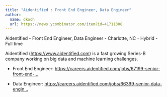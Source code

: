 ```yaml
---
title: "Aidentified : Front End Engineer, Data Engineer"
author:
  name: dkoch
  url: https://news.ycombinator.com/item?id=41711308
---
```

Aidentified - Front End Engineer, Data Engineer - Charlotte, NC - Hybrid - Full time

Aidentified (<a href="https:&#x2F;&#x2F;www.aidentified.com" rel="nofollow">https:&#x2F;&#x2F;www.aidentified.com</a>) is a fast growing Series-B company working on big data and machine learning challenges.

* Front End Engineer: <a href="https:&#x2F;&#x2F;careers.aidentified.com&#x2F;jobs&#x2F;67199-senior-front-end-engineer" rel="nofollow">https:&#x2F;&#x2F;careers.aidentified.com&#x2F;jobs&#x2F;67199-senior-front-end-...</a>

* Data Engineer: <a href="https:&#x2F;&#x2F;careers.aidentified.com&#x2F;jobs&#x2F;66399-senior-data-engineer" rel="nofollow">https:&#x2F;&#x2F;careers.aidentified.com&#x2F;jobs&#x2F;66399-senior-data-engin...</a>
<JobApplication />

